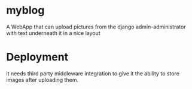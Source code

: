 # myblog
A WebApp that can upload pictures from the django admin-administrator with text underneath it in a nice layout


# Deployment

it needs third party middleware integration to give it the ability to store images after uploading them.
